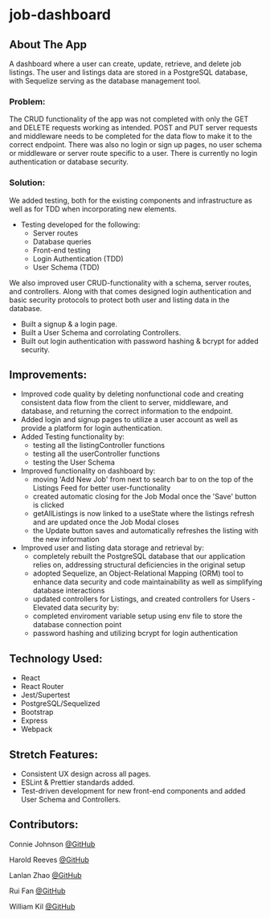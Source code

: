 # job-dashboard

## About The App

A dashboard where a user can create, update, retrieve, and delete job listings. The user and listings data are stored in a PostgreSQL database, with Sequelize serving as the database management tool.

### Problem:

The CRUD functionality of the app was not completed with only the GET and DELETE requests working as intended. POST and PUT server requests and middleware needs to be completed for the data flow to make it to the correct endpoint. There was also no login or sign up pages, no user schema or middleware or server route specific to a user. There is currently no login authentication or database security.

### Solution:

We added testing, both for the existing components and infrastructure as well as for TDD when incorporating new elements.

- Testing developed for the following:
  - Server routes
  - Database queries
  - Front-end testing
  - Login Authentication (TDD)
  - User Schema (TDD)

We also improved user CRUD-functionality with a schema, server routes, and controllers. Along with that comes designed login authentication and basic security protocols to protect both user and listing data in the database.

- Built a signup & a login page.
- Built a User Schema and corrolating Controllers.
- Built out login authentication with password hashing & bcrypt for added security.

## Improvements:

- Improved code quality by deleting nonfunctional code and creating consistent data flow from the client to server, middleware, and database, and returning the correct information to the endpoint.
- Added login and signup pages to utilize a user account as well as provide a platform for login authentication.
- Added Testing functionality by:
  - testing all the listingController functions
  - testing all the userController functions
  - testing the User Schema
- Improved functionality on dashboard by:
  - moving 'Add New Job' from next to search bar to on the top of the Listings Feed for better user-functionality
  - created automatic closing for the Job Modal once the 'Save' button is clicked
  - getAllListings is now linked to a useState where the listings refresh and are updated once the Job Modal closes
  - the Update button saves and automatically refreshes the listing with the new information
- Improved user and listing data storage and retrieval by:
  - completely rebuilt the PostgreSQL database that our application relies on, addressing structural deficiencies in the original setup
  - adopted Sequelize, an Object-Relational Mapping (ORM) tool to enhance data security and code maintainability as well as simplifying database interactions
  - updated controllers for Listings, and created controllers for Users
    -Elevated data security by:
  - completed enviroment variable setup using env file to store the database connection point
  - password hashing and utilizing bcrypt for login authentication

## Technology Used:

- React
- React Router
- Jest/Supertest
- PostgreSQL/Sequelized
- Bootstrap
- Express
- Webpack

## Stretch Features:

- Consistent UX design across all pages.
- ESLint & Prettier standards added.
- Test-driven development for new front-end components and added User Schema and Controllers.

## Contributors:

Connie Johnson
[@GitHub](https://github.com/connallyjae)

Harold Reeves
[@GitHub](https://github.com/haroldreeves)

Lanlan Zhao
[@GitHub](https://github.com/philzmintmojito)

Rui Fan
[@GitHub](https://github.com/ruifan-IU)

William Kil
[@GitHub](https://github.com/shinykoin)
